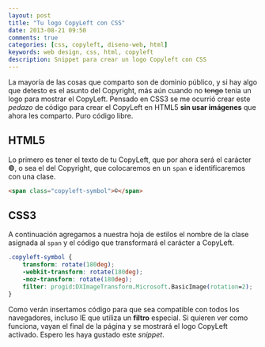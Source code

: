 ```yaml
---
layout: post
title: "Tu logo CopyLeft con CSS"
date: 2013-08-21 09:50
comments: true
categories: [css, copyleft, diseno-web, html] 
keywords: web design, css, html, copyleft
description: Snippet para crear un logo Copyleft con CSS
---
```

La mayoría de las cosas que comparto son de dominio público, y si hay algo que detesto es el asunto del Copyright, más aún cuando no <del>tengo</del> tenia un logo para mostrar el CopyLeft.
Pensado en CSS3 se me ocurrió crear este _pedazo_ de código para crear el CopyLeft en HTML5 **sin usar imágenes** que ahora les comparto. Puro código libre.
<!--more-->

## HTML5

Lo primero es tener el texto de tu CopyLeft, que por ahora será el carácter **©**, o sea el del Copyright, que colocaremos en un `span` e identificaremos con una clase.

``` html
<span class="copyleft-symbol">©</span>
```

## CSS3

A continuación agregamos a nuestra hoja de estilos el nombre de la clase asignada al `span` y el código que transformará el carácter a CopyLeft.

``` css
.copyleft-symbol {
	transform: rotate(180deg);
	-webkit-transform: rotate(180deg);
	-moz-transform: rotate(180deg);
	filter: progid:DXImageTransform.Microsoft.BasicImage(rotation=2);
}
```
Como verán insertamos código para que sea compatible con todos los navegadores, incluso IE que utiliza un **filtro** especial.
Si quieren ver como funciona, vayan el final de la página y se mostrará el logo CopyLeft activado. Espero les haya gustado este _snippet_.

